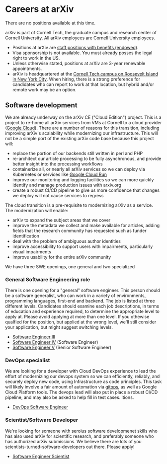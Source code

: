 # Careers at arXiv

There are no positions available at this time. 

 arXiv is part of Cornell Tech, the graduate campus and research center of Cornell University. All arXiv employees are Cornell University employees.

 - Positions at arXiv are [staff positions with benefits (endowed)](https://hr.cornell.edu/understand-your-benefits).
 - Visa sponsorship is not available. You must already posses the legal right to work in the US.
 - Unless otherwise stated, positions at arXiv are 3-year renewable appointments.
 - arXiv is headquartered at the [Cornell Tech campus on Roosevelt Island in New York City](https://tech.cornell.edu/). When hiring, there is a strong preference for candidates who can report to work at that location, but hybrid and/or remote work may be an option.

## Software development

We are already underway on the arXiv CE ("Cloud Edition") project. This is a project to re-home all arXiv services from VMs at Cornell to a cloud provider ([Google Cloud](https://cloud.google.com/)). There are a number of reasons for this transition, including improving arXiv's scalability while modernizing our infrastructure. This will not be a simple port of the existing arXiv code base because this project will:

 - replace the portion of our backends still written in perl and PHP
 - re-architect our article processing to be fully asynchronous, and provide better insight into the processing workflows
 - containerize all, or nearly all arXiv services so we can deploy via Kubernetes or services like [Google Cloud Run](https://cloud.google.com/run/)
 - improve our monitoring and logging facilities so we can more quickly identify and manage production issues with arxiv.org
 - create a robust CI/CD pipeline to give us more confidence that changes we deploy will not cause services to regress

The cloud transition is a pre-requisite to modernizing arXiv as a service. The modernization will enable:
 - arXiv to expand the subject areas that we cover
 - improve the metadata we collect and make available for articles, adding fields that the research community has requested such as funder identification
 - deal with the problem of ambiguous author identities
 - improve accessibility to support users with impairments, particularly visual impairments
 - improve usability for the entire arXiv community

We have three SWE openings, one general and two specialized

### General Software Engineering role

There is one opening for a "general" software engineer. This person should be a software generalist, who can work in a variety of environments, programming languages, first-end and backend. The job is listed at three different levels. Candidates should examine each job descriptions, in terms of education and experience required, to determine the appropriate level to apply at. Please avoid applying at more than one level. If you othewise qualfied for the position, but applied at the wrong level, we'll still consider your application, but might suggest switching levels.

 - [Software Engineer III](https://cornell.wd1.myworkdayjobs.com/en-US/CornellCareerPage/?q=arxiv)
 - [Software Engineer IV](https://cornell.wd1.myworkdayjobs.com/en-US/CornellCareerPage/?q=arxiv) (Software Engineer)
 - [Software Engineer V](https://cornell.wd1.myworkdayjobs.com/en-US/CornellCareerPage/?q=arxiv) (Senior Software Engineer)

### DevOps specialist

 We are looking for a developer with Cloud DevOps experience to lead the effort of modernizing our devops system so we can efficiently, reliably, and securely deploy new code, using Infrastructure as code principles. This task will likely involve a fair amount of automation via [gitops](https://github.com/readme/featured/defining-gitops), as well as Google Cloud Platform tools. The devops lead will also put in place a robust CI/CD pipeline, and may also be asked to help fill in test cases.
 itions.

 - [DevOps Software Engineer](https://cornell.wd1.myworkdayjobs.com/en-US/CornellCareerPage/?q=arxiv)

### Scientist/Software Developer

We're looking for someone with seroius software developmenet skills who has also used arXiv for scientific research, and preferably someone who has authorized arXiv submissions. We believe there are lots of you scientists-turned-software-developers out there. Please apply!

- [Software Engineer Scientist](https://cornell.wd1.myworkdayjobs.com/en-US/CornellCareerPage/?q=arxiv)


